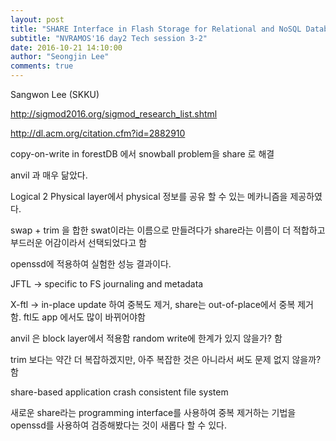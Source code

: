 ```yaml
---
layout: post
title: "SHARE Interface in Flash Storage for Relational and NoSQL Databases (SIGMOD'16)"
subtitle: "NVRAMOS'16 day2 Tech session 3-2"
date: 2016-10-21 14:10:00
author: "Seongjin Lee"
comments: true
---
```


Sangwon Lee
(SKKU)

http://sigmod2016.org/sigmod_research_list.shtml

http://dl.acm.org/citation.cfm?id=2882910

copy-on-write in forestDB 에서 snowball problem을 share 로 해결


anvil 과 매우 닮았다.

Logical 2 Physical layer에서 physical 정보를 공유 할 수 있는 메카니즘을 제공하였다.

swap + trim 을 합한 swat이라는 이름으로 만들려다가 share라는 이름이 더 적합하고 부드러운 어감이라서 선택되었다고 함

openssd에 적용하여 실험한 성능 결과이다.

JFTL -> specific to FS journaling and metadata

X-ftl -> in-place update 하여 중복도 제거, share는 out-of-place에서 중복 제거 함. ftl도 app 에서도 많이 바뀌어야함


anvil 은 block layer에서 적용함 random write에 한계가 있지 않을가? 함


trim 보다는 약간 더 복잡하겠지만, 아주 복잡한 것은 아니라서 써도 문제 없지 않을까? 함



share-based application crash consistent file system

새로운 share라는 programming interface를 사용하여 중복 제거하는 기법을 openssd를 사용하여 검증해봤다는 것이 새롭다 할 수 있다.
